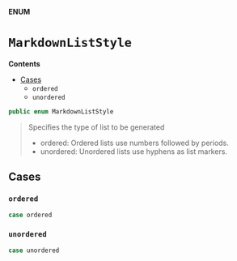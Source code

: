 **ENUM**
# `MarkdownListStyle`

**Contents**
- [Cases](#cases)
  - `ordered`
  - `unordered`

```swift
public enum MarkdownListStyle
```

> Specifies the type of list to be generated
>
> - ordered: Ordered lists use numbers followed by periods.
> - unordered: Unordered lists use hyphens as list markers.

## Cases
### `ordered`

```swift
case ordered
```

### `unordered`

```swift
case unordered
```
